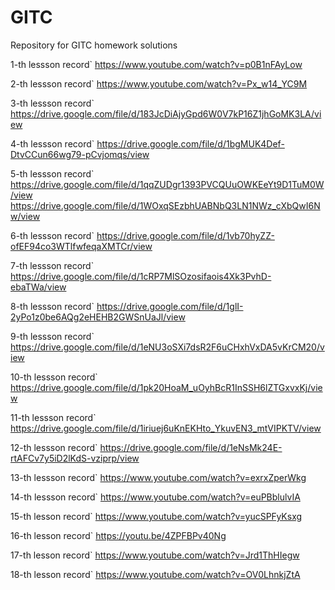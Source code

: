 # GITC
Repository for GITC homework solutions

1-th lessson record` https://www.youtube.com/watch?v=p0B1nFAyLow 

2-th lessson record` https://www.youtube.com/watch?v=Px_w14_YC9M 

3-th lessson record` https://drive.google.com/file/d/183JcDiAjyGpd6W0V7kP16Z1jhGoMK3LA/view 

4-th lessson record` https://drive.google.com/file/d/1bgMUK4Def-DtvCCun66wg79-pCvjomqs/view 

5-th lessson record` https://drive.google.com/file/d/1qqZUDgr1393PVCQUuOWKEeYt9D1TuM0W/view
                     https://drive.google.com/file/d/1WOxqSEzbhUABNbQ3LN1NWz_cXbQwI6Nw/view

6-th lessson record` https://drive.google.com/file/d/1vb70hyZZ-ofEF94co3WTlfwfeqaXMTCr/view

7-th lessson record` https://drive.google.com/file/d/1cRP7MlSOzosifaois4Xk3PvhD-ebaTWa/view

8-th lessson record` https://drive.google.com/file/d/1glI-2yPo1z0be6AQg2eHEHB2GWSnUaJl/view

9-th lessson record` https://drive.google.com/file/d/1eNU3oSXi7dsR2F6uCHxhVxDA5vKrCM20/view

10-th lessson record` https://drive.google.com/file/d/1pk20HoaM_uOyhBcR1InSSH6lZTGxvxKj/view

11-th lessson record` https://drive.google.com/file/d/1iriuej6uKnEKHto_YkuvEN3_mtVIPKTV/view

12-th lessson record` https://drive.google.com/file/d/1eNsMk24E-rtAFCv7y5iD2lKdS-vziprp/view

13-th lessson record` https://www.youtube.com/watch?v=exrxZperWkg

14-th lessson record` https://www.youtube.com/watch?v=euPBblulvIA

15-th lesson record` https://www.youtube.com/watch?v=yucSPFyKsxg

16-th lesson record` https://youtu.be/4ZPFBPv40Ng

17-th lesson record` https://www.youtube.com/watch?v=Jrd1ThHIegw

18-th lesson record` https://www.youtube.com/watch?v=OV0LhnkjZtA

